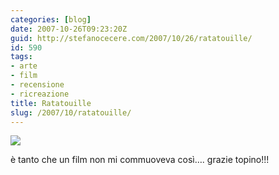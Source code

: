 ```yaml
---
categories: [blog]
date: 2007-10-26T09:23:20Z
guid: http://stefanocecere.com/2007/10/26/ratatouille/
id: 590
tags:
- arte
- film
- recensione
- ricreazione
title: Ratatouille
slug: /2007/10/ratatouille/
---
```


![](http://stefanocecere.com/wp-content/uploads/sites/3/2007/10/ratatouille.jpg)

è tanto che un film non mi commuoveva così…. grazie topino!!!